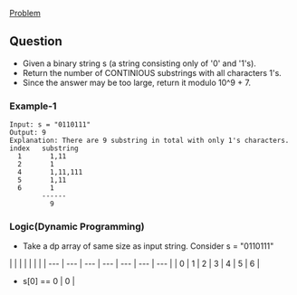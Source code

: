[Problem](https://leetcode.com/contest/weekly-contest-197/problems/number-of-substrings-with-only-1s/)

## Question
- Given a binary string s (a string consisting only of '0' and '1's).
- Return the number of CONTINIOUS substrings with all characters 1's.
- Since the answer may be too large, return it modulo 10^9 + 7.

### Example-1
```
Input: s = "0110111"
Output: 9
Explanation: There are 9 substring in total with only 1's characters.
index   substring
  1       1,11
  2       1
  4       1,11,111
  5       1,11
  6       1
        ------
          9
```

### Logic(Dynamic Programming)
- Take a dp array of same size as input string. Consider s = "0110111"

| | | | | | |
| --- | --- | --- | --- | --- | --- | --- |
| 0 | 1 | 2 | 3 | 4  | 5 | 6 |

- s[0] == 0
| 0 | 
